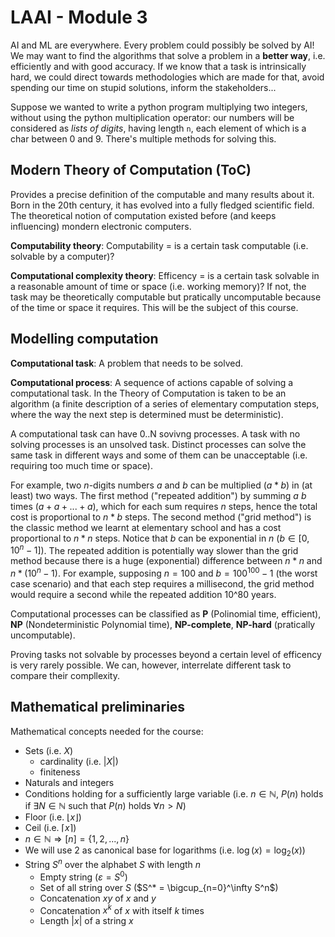 # LAAI - Module 3

AI and ML are everywhere. Every problem could possibly be solved by AI! We may want to find the algorithms that solve a problem in a **better way**, i.e. efficiently and with good accuracy. If we know that a task is intrinsically hard, we could direct towards methodologies which are made for that, avoid spending our time on stupid solutions, inform the stakeholders...

Suppose we wanted to write a python program multiplying two integers, without using the python multiplication operator: our numbers will be considered as *lists of digits*, having length `n`, each element of which is a char between 0 and 9. There's multiple methods for solving this.

## Modern Theory of Computation (ToC)

Provides a precise definition of the computable and many results about it.
Born in the 20th century, it has evolved into a fully fledged scientific field.
The theoretical notion of computation existed before (and keeps influencing) mondern electronic computers. 

**Computability theory**: Computability = is a certain task computable (i.e. solvable by a computer)?

**Computational complexity theory**: Efficency = is a certain task solvable in a reasonable amount of time or space (i.e. working memory)? If not, the task may be theoretically computable but pratically uncomputable because of the time or space it requires. This will be the subject of this course.

## Modelling computation

**Computational task**: A problem that needs to be solved.

**Computational process**: A sequence of actions capable of solving a computational task. In the Theory of Computation is taken to be an algorithm (a finite description of a series of elementary computation steps, where the way the next step is determined must be deterministic).

A computational task can have 0..N sovivng processes. A task with no solving processes is an unsolved task. Distinct processes can solve the same task in different ways and some of them can be unacceptable (i.e. requiring too much time or space).

For example, two $n$-digits numbers $a$ and $b$ can be multiplied ($a*b$) in (at least) two ways.
The first method ("repeated addition") by summing $a$ $b$ times ($a+a+...+a$), which for each sum requires $n$ steps, hence the total cost is proportional to $n*b$ steps.
The second method ("grid method") is the classic method we learnt at elementary school and has a cost proportional to $n*n$ steps.
Notice that $b$ can be exponential in $n$ ($b \in [0, 10^n-1]$).
The repeated addition is potentially way slower than the grid method because there is a huge (exponential) difference between $n*n$ and $n*(10^n-1)$. 
For example, supposing $n=100$ and $b=100^{100}-1$ (the worst case scenario) and that each step requires a millisecond, the grid method would require a second while the repeated addition 10^80 years.

Computational processes can be classified as **P** (Polinomial time, efficient), **NP** (Nondeterministic Polynomial time), **NP-complete**, **NP-hard** (pratically uncomputable).

Proving tasks not solvable by processes beyond a certain level of efficency is very rarely possible.
We can, however, interrelate different task to compare their compllexity.

## Mathematical preliminaries

Mathematical concepts needed for the course:

- Sets (i.e. $X$)
  - cardinality (i.e. $\lvert X \rvert$)
  - finiteness
- Naturals and integers
- Conditions holding  for a sufficiently large variable (i.e. $n \in \mathbb{N}$, $P(n)$ holds if $\exists N \in \mathbb{N}$ such that $P(n)$ holds $\forall n > N$)
- Floor (i.e. $\lfloor x \rfloor$)
- Ceil (i.e. $\lceil x \rceil$)
- $n \in \mathbb{N} \Rightarrow [n]=\{1,2,...,n\}$
- We will use 2 as canonical base for logarithms (i.e. $\log(x) = \log_2(x)$)
- String $S^n$ over the alphabet $S$ with length $n$
  - Empty string ($\varepsilon = S^0$)
  - Set of all string over $S$ ($S^* = \bigcup_{n=0}^\infty S^n$) 
  - Concatenation $xy$ of $x$ and $y$
  - Concatenation $x^k$ of $x$ with itself $k$ times
  - Length $\lvert x \rvert$ of a string $x$
